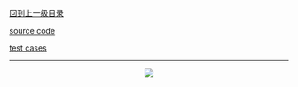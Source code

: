 [回到上一级目录](https://zhaochenyou.github.io/Way-to-Algorithm/Chapter-1/)

[source code](https://github.com/zhaochenyou/Way-to-Algorithm/blob/master/Chapter-1/src/MergeSort.hpp)

[test cases](https://github.com/zhaochenyou/Way-to-Algorithm/blob/master/Chapter-1/src/MergeSort.cpp)

----------
<p align="center"><img src="https://github.com/zhaochenyou/Way-to-Algorithm/raw/master/Chapter-1/res/InsertSort.png" /></p>
